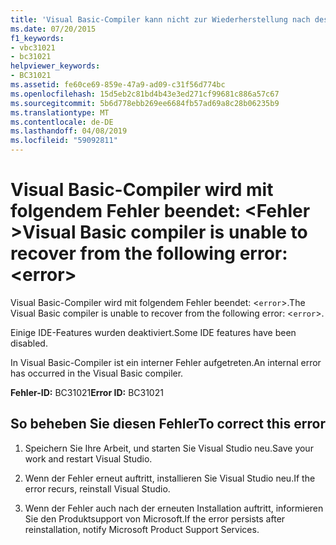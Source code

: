 ```yaml
---
title: 'Visual Basic-Compiler kann nicht zur Wiederherstellung nach des folgenden Fehlers: <error>'
ms.date: 07/20/2015
f1_keywords:
- vbc31021
- bc31021
helpviewer_keywords:
- BC31021
ms.assetid: fe60ce69-859e-47a9-ad09-c31f56d774bc
ms.openlocfilehash: 15d5eb2c81bd4b43e3ed271cf99681c886a57c67
ms.sourcegitcommit: 5b6d778ebb269ee6684fb57ad69a8c28b06235b9
ms.translationtype: MT
ms.contentlocale: de-DE
ms.lasthandoff: 04/08/2019
ms.locfileid: "59092811"
---
```

# <a name="visual-basic-compiler-is-unable-to-recover-from-the-following-error-error"></a><span data-ttu-id="a5185-102">Visual Basic-Compiler wird mit folgendem Fehler beendet: \<Fehler ></span><span class="sxs-lookup"><span data-stu-id="a5185-102">Visual Basic compiler is unable to recover from the following error: \<error></span></span>
<span data-ttu-id="a5185-103">Visual Basic-Compiler wird mit folgendem Fehler beendet: <`error`>.</span><span class="sxs-lookup"><span data-stu-id="a5185-103">The Visual Basic compiler is unable to recover from the following error: <`error`>.</span></span>  
  
 <span data-ttu-id="a5185-104">Einige IDE-Features wurden deaktiviert.</span><span class="sxs-lookup"><span data-stu-id="a5185-104">Some IDE features have been disabled.</span></span>  
  
 <span data-ttu-id="a5185-105">In Visual Basic-Compiler ist ein interner Fehler aufgetreten.</span><span class="sxs-lookup"><span data-stu-id="a5185-105">An internal error has occurred in the Visual Basic compiler.</span></span>  
  
 <span data-ttu-id="a5185-106">**Fehler-ID:** BC31021</span><span class="sxs-lookup"><span data-stu-id="a5185-106">**Error ID:** BC31021</span></span>  
  
## <a name="to-correct-this-error"></a><span data-ttu-id="a5185-107">So beheben Sie diesen Fehler</span><span class="sxs-lookup"><span data-stu-id="a5185-107">To correct this error</span></span>  
  
1.  <span data-ttu-id="a5185-108">Speichern Sie Ihre Arbeit, und starten Sie Visual Studio neu.</span><span class="sxs-lookup"><span data-stu-id="a5185-108">Save your work and restart Visual Studio.</span></span>  
  
2.  <span data-ttu-id="a5185-109">Wenn der Fehler erneut auftritt, installieren Sie Visual Studio neu.</span><span class="sxs-lookup"><span data-stu-id="a5185-109">If the error recurs, reinstall Visual Studio.</span></span>  
  
3.  <span data-ttu-id="a5185-110">Wenn der Fehler auch nach der erneuten Installation auftritt, informieren Sie den Produktsupport von Microsoft.</span><span class="sxs-lookup"><span data-stu-id="a5185-110">If the error persists after reinstallation, notify Microsoft Product Support Services.</span></span>  
